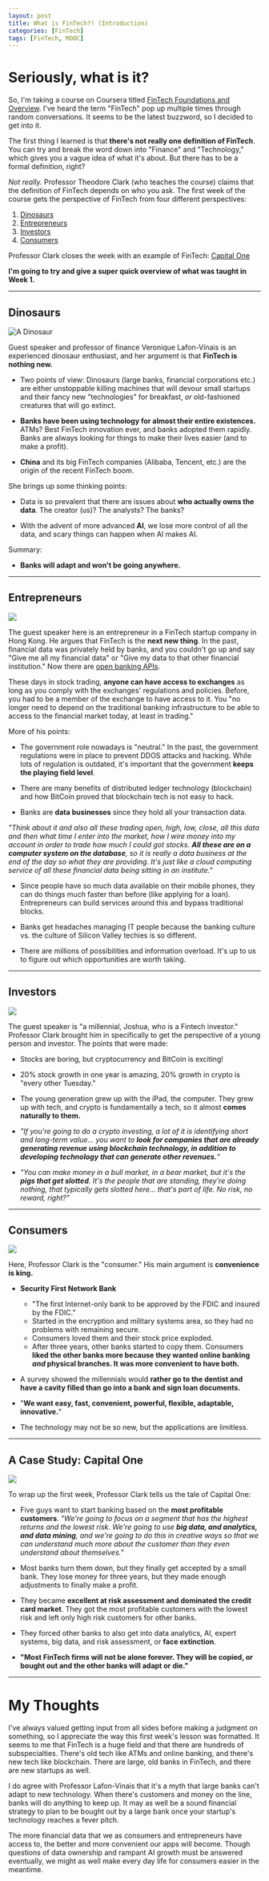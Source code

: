 ```yaml
---
layout: post
title: What is FinTech?! (Introduction)
categories: [FinTech]
tags: [FinTech, MOOC]
---
```


# Seriously, what is it?

So, I'm taking a course on Coursera titled [FinTech Foundations and Overview](https://www.coursera.org/learn/fintech). I've heard the term "FinTech" pop up multiple times through random conversations. It seems to be the latest buzzword, so I decided to get into it.

The first thing I learned is that **there's not really one definition of FinTech**. You can try and break the word down into "Finance" and "Technology," which gives you a vague idea of what it's about. But there has to be a formal definition, right?

*Not really.* Professor Theodore Clark (who teaches the course) claims that the definition of FinTech depends on who you ask. The first week of the course gets the perspective of FinTech from four different perspectives:

1. [Dinosaurs](#Dinosaurs)
2. [Entrepreneurs](#Entrepreneurs)
3. [Investors](#Investors)
4. [Consumers](#Consumers)

Professor Clark closes the week with an example of FinTech: [Capital One](#Capital-One)

**I'm going to try and give a super quick overview of what was taught in Week 1.**

------
## <a name="Dinosaurs">Dinosaurs</a>


<img class="img-fluid img-adjust mx-auto d-block" src="https://www.everythingdinosaur.com/wp-content/uploads/2017/03/papo_blue_velociraptor2.jpg" alt="A Dinosaur" />




Guest speaker and professor of finance Veronique Lafon-Vinais is an experienced dinosaur enthusiast, and her argument is that **FinTech is nothing new.**

* Two points of view: Dinosaurs (large banks, financial corporations etc.) are either unstoppable killing machines that will devour small startups and their fancy new "technologies" for breakfast, *or* old-fashioned creatures that will go extinct.

* **Banks have been using technology for almost their entire existences.** ATMs? Best FinTech innovation ever, and banks adopted them rapidly. Banks are always looking for things to make their lives easier (and to make a profit).

* **China** and its big FinTech companies (Alibaba, Tencent, etc.) are the origin of the recent FinTech boom.

She brings up some thinking points:

* Data is so prevalent that there are issues about **who actually owns the data**. The creator (us)? The analysts? The banks?

* With the advent of more advanced **AI**, we lose more control of all the data, and scary things can happen when AI makes AI.

Summary:

* **Banks will adapt and won't be going anywhere.**

------
## <a name="Entrepreneurs">Entrepreneurs</a>


<img class="img-fluid img-adjust mx-auto d-block" src="https://c.pxhere.com/images/86/e1/b0f83cd7d519a1f0efb88b76c477-1441539.jpg!d">

The guest speaker here is an entrepreneur in a FinTech startup company in Hong Kong. He argues that FinTech is the **next new thing**. In the past, financial data was privately held by banks, and you couldn't go up and say "Give me all my financial data" or "Give my data to that other financial institution." Now there are [open banking APIs](https://en.wikipedia.org/wiki/Open_banking).

These days in stock trading, **anyone can have access to exchanges** as long as you comply with the exchanges' regulations and policies. Before, you had to be a member of the exchange to have access to it. You "no longer need to depend on the traditional banking infrastructure to be able to access to the financial market today, at least in trading."

More of his points:

* The government role nowadays is "neutral." In the past, the government regulations were in place to prevent DDOS attacks and hacking. While lots of regulation is outdated, it's important that the government **keeps the playing field level**. 

* There are many benefits of distributed ledger technology (blockchain) and how BitCoin proved that blockchain tech is not easy to hack.

* Banks are **data businesses** since they hold all your transaction data. 

*"Think about it and also all these trading open, high, low, close, all this data and then what time I enter into the market, how I wire money into my account in order to trade how much I could got stocks. **All these are on a computer system on the database**, so it is really a data business at the end of the day so what they are providing. It's just like a cloud computing service of all these financial data being sitting in an institute."*

* Since people have so much data available on their mobile phones, they can do things much faster than before (like applying for a loan). Entrepreneurs can build services around this and bypass traditional blocks.

* Banks get headaches managing IT people because the banking culture vs. the culture of Silicon Valley techies is so different.

* There are millions of possibilities and information overload. It's up to us to figure out which opportunities are worth taking.

------
## <a name="Investors">Investors</a>

<img class="img-fluid img-adjust mx-auto d-block" src="http://www.thebluediamondgallery.com/handwriting/images/investor.jpg">

The guest speaker is "a millennial, Joshua, who is a Fintech investor." Professor Clark brought him in specifically to get the perspective of a young person and investor. The points that were made:

* Stocks are boring, but cryptocurrency and BitCoin is exciting!

* 20% stock growth in one year is amazing, 20% growth in crypto is "every other Tuesday."

* The young generation grew up with the iPad, the computer. They grew up with tech, and crypto is fundamentally a tech, so it almost **comes naturally to them.**

* *"If you're going to do a crypto investing, a lot of it is identifying short and long-term value... you want to **look for companies that are already generating revenue using blockchain technology, in addition to developing technology that can generate other revenues.**"*

* *"You can make money in a bull market, in a bear market, but it's the **pigs that get slotted**. It's the people that are standing, they're doing nothing, that typically gets slotted here... that's part of life. No risk, no reward, right?"*

------
## <a name="Consumers">Consumers</a>

<img class="img-fluid img-adjust mx-auto d-block" src="https://svgsilh.com/svg/312685.svg">

Here, Professor Clark is the "consumer." His main argument is **convenience is king.**

* **Security First Network Bank**

    * "The first Internet-only bank to be approved by the FDIC and insured by the FDIC." 
    * Started in the encryption and military systems area, so they had no problems with remaining secure. 
    * Consumers loved them and their stock price exploded. 
    * After three years, other banks started to copy them. Consumers **liked the other banks more because they wanted online banking *and* physical branches. It was more convenient to have both.**

* A survey showed the millennials would **rather go to the dentist and have a cavity filled than go into a bank and sign loan documents.**

* "**We want easy, fast, convenient, powerful, flexible, adaptable, innovative.**"

* The technology may not be so new, but the applications are limitless.

------
## <a name="Capital-One">A Case Study: Capital One</a>



<img class="img-fluid img-adjust mx-auto d-block" src="https://upload.wikimedia.org/wikipedia/commons/9/98/Capital_One_logo.svg">

To wrap up the first week, Professor Clark tells us the tale of Capital One:

* Five guys want to start banking based on the **most profitable customers**. *"We're going to focus on a segment that has the highest returns and the lowest risk. We're going to use **big data, and analytics, and data mining**, and we're going to do this in creative ways so that we can understand much more about the customer than they even understand about themselves."*

* Most banks turn them down, but they finally get accepted by a small bank. They lose money for three years, but they made enough adjustments to finally make a profit.

* They became **excellent at risk assessment and dominated the credit card market**. They got the most profitable customers with the lowest risk and left  only high risk customers for other banks.

* They forced other banks to also get into data analytics, AI, expert systems, big data, and risk assessment, or **face extinction**.

* **"Most FinTech firms will not be alone forever. They will be copied, or bought out and the other banks will adapt or die."**

------
# My Thoughts

I've always valued getting input from all sides before making a judgment on something, so I appreciate the way this first week's lesson was formatted. It seems to me that FinTech is a huge field and that there are hundreds of subspecialties. There's old tech like ATMs and online banking, and there's new tech like blockchain. There are large, old banks in FinTech, and there are new startups as well. 

I do agree with Professor Lafon-Vinais that it's a myth that large banks can't adapt to new technology. When there's customers and money on the line, banks will do anything to keep up. It may as well be a sound financial strategy to plan to be bought out by a large bank once your startup's technology reaches a fever pitch.

The more financial data that we as consumers and entrepreneurs have access to, the better and more convenient our apps will become. Though questions of data ownership and rampant AI growth must be answered eventually, we might as well make every day life for consumers easier in the meantime.